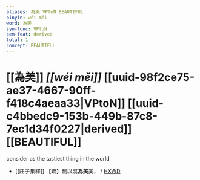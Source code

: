 ```yaml
---
aliases: 為美 VPtoN BEAUTIFUL
pinyin: wéi měi
word: 為美
syn-func: VPtoN
sem-feat: derived
total: 1
concept: BEAUTIFUL 
---
```

# [[為美]] *[[wéi měi]]*  [[uuid-98f2ce75-ae37-4667-90ff-f418c4aeaa33|VPtoN]] [[uuid-c4bbedc9-153b-449b-87c8-7ec1d34f0227|derived]] [[BEAUTIFUL]]
consider as the tastiest thing in the world
 - [[莊子集釋]] 【疏】鴟以腐**為美**美， / [HXWD](https://hxwd.org/textview.html?location=KR5c0386_tls_020-413a.1)